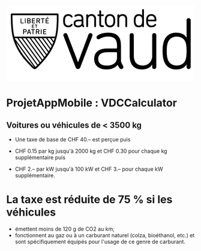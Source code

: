 ![introBanner](VD_logo.png)
# ProjetAppMobile : VDCCalculator

## Voitures ou véhicules de < 3500 kg
* Une taxe de base de CHF 40.– est perçue puis

* CHF 0.15 par kg jusqu'à 2000 kg et CHF 0.30 pour chaque kg supplémentaire puis
* CHF 2.– par kW jusqu'à 100 kW et CHF 3.– pour chaque kW supplémentaire.
# La taxe est réduite de 75 % si les véhicules

* émettent moins de 120 g de CO2 au km;
* fonctionnent au gaz ou à un carburant naturel (colza, bioéthanol, etc.) et sont spécifiquement équipés pour l'usage de ce genre de  carburant.
